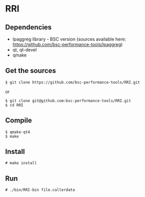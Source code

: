 # RRI

## Dependencies

- lpaggreg library - BSC version (sources available here: https://github.com/bsc-performance-tools/lpaggreg)
- qt, qt-devel
- qmake

## Get the sources

    $ git clone https://github.com/bsc-performance-tools/RRI.git
or

    $ git clone git@github.com:bsc-performance-tools/RRI.git
    $ cd RRI


## Compile

    $ qmake-qt4
    $ make

## Install

    # make install

## Run

    # ./bin/RRI-bin file.callerdata
